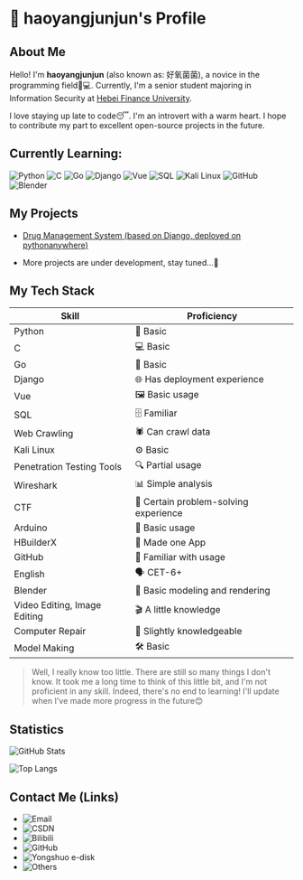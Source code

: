 # 👋 haoyangjunjun's Profile

## About Me

Hello! I'm **haoyangjunjun** (also known as: 好氧菌菌), a novice in the programming field👨💻. Currently, I'm a senior student majoring in Information Security at [Heb](https://www.hbfu.edu.cn/)[ei Fi](https://www.hbfu.edu.cn/)[nance](https://www.hbfu.edu.cn/)[ Univ](https://www.hbfu.edu.cn/)[ersit](https://www.hbfu.edu.cn/)[y](https://www.hbfu.edu.cn/).

I love staying up late to code😴. I'm an introvert with a warm heart. I hope to contribute my part to excellent open-source projects in the future.

## Currently Learning:



![Python](https://img.shields.io/badge/Python-3776AB?style=for-the-badge\&logo=python\&logoColor=white)
![C](https://img.shields.io/badge/C-00599C?style=for-the-badge\&logo=c\&logoColor=white)
![Go](https://img.shields.io/badge/Go-00ADD8?style=for-the-badge\&logo=go\&logoColor=white)
![Django](https://img.shields.io/badge/Django-092E20?style=for-the-badge\&logo=django\&logoColor=white)
![Vue](https://img.shields.io/badge/Vue.js-35495E?style=for-the-badge\&logo=vue.js\&logoColor=4FC08D)
![SQL](https://img.shields.io/badge/SQL-003B57?style=for-the-badge\&logo=postgresql\&logoColor=white)
![Kali Linux](https://img.shields.io/badge/Kali_Linux-557C94?style=for-the-badge\&logo=kali-linux\&logoColor=white)
![GitHub](https://img.shields.io/badge/GitHub-100000?style=for-the-badge\&logo=github\&logoColor=white)
![Blender](https://img.shields.io/badge/blender-%23F5792A.svg?style=for-the-badge\&logo=blender\&logoColor=white)

## My Projects



*   [Dru](https://haoyangjun.pythonanywhere.com/)[g Man](https://haoyangjun.pythonanywhere.com/)[ageme](https://haoyangjun.pythonanywhere.com/)[nt Sy](https://haoyangjun.pythonanywhere.com/)[stem](https://haoyangjun.pythonanywhere.com/)[ (base](https://haoyangjun.pythonanywhere.com/)[d on](https://haoyangjun.pythonanywhere.com/)[ Djang](https://haoyangjun.pythonanywhere.com/)[o, de](https://haoyangjun.pythonanywhere.com/)[ploye](https://haoyangjun.pythonanywhere.com/)[d on](https://haoyangjun.pythonanywhere.com/)[ pytho](https://haoyangjun.pythonanywhere.com/)[nanyw](https://haoyangjun.pythonanywhere.com/)[here)](https://haoyangjun.pythonanywhere.com/)

*   More projects are under development, stay tuned...🚀

## My Tech Stack



| Skill                        | Proficiency                           |
| ---------------------------- | ------------------------------------- |
| Python                       | 🐍 Basic                              |
| C                            | 💻 Basic                              |
| Go                           | 🦫 Basic                              |
| Django                       | 🌐 Has deployment experience          |
| Vue                          | 🖼️ Basic usage                       |
| SQL                          | 🗄️ Familiar                          |
| Web Crawling                 | 🕷️ Can crawl data                    |
| Kali Linux                   | ⚙️ Basic                              |
| Penetration Testing Tools    | 🔍 Partial usage                      |
| Wireshark                    | 📊 Simple analysis                    |
| CTF                          | 🚩 Certain problem-solving experience |
| Arduino                      | 🔌 Basic usage                        |
| HBuilderX                    | 📱 Made one App                       |
| GitHub                       | 🔄 Familiar with usage                |
| English                      | 🗣️ CET-6+                            |
| Blender                      | 🎨 Basic modeling and rendering       |
| Video Editing, Image Editing | 🎬 A little knowledge                 |
| Computer Repair              | 🔧 Slightly knowledgeable             |
| Model Making                 | 🛠️ Basic                             |

> Well, I really know too little. There are still so many things I don't know. It took me a long time to think of this little bit, and I'm not proficient in any skill. Indeed, there's no end to learning! I'll update when I've made more progress in the future😊

## Statistics



![GitHub Stats](https://github-readme-stats.vercel.app/api?username=haoyangjunjun\&show_icons=true\&theme=tokyonight)



![Top Langs](https://github-readme-stats.vercel.app/api/top-langs/?username=haoyangjunjun\&layout=compact)

## Contact Me (Links)

* ![Email](https://img.shields.io/badge/qq_mail-2535935376@qq.com-red?logo=gmail\&logoColor=white)
* ![CSDN](https://img.shields.io/badge/CSDN-haoyangjunjunjun-orange?logo=csdn\&logoColor=white)
* ![Bilibili](https://img.shields.io/badge/Bilibili-好氧菌菌-blue?\&logo=bilibili\&logoColor=white)
* ![GitHub](https://img.shields.io/badge/GitHub-haoyangjunjun-black?\&logo=github\&logoColor=white)
* ![Yongshuo e-disk](https://img.shields.io/badge/永硕e盘-无情的数据存储-green?)
* ![Others](https://img.shields.io/badge/Others-Secret-gray?\&logoColor=white)
